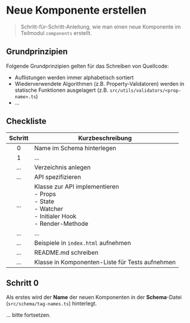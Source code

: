 # Neue Komponente erstellen

> Schritt-für-Schritt-Anleitung, wie man einen neue Komponente im Teilmodul `components` erstellt.

## Grundprinzipien

Folgende Grundprinzipien gelten für das Schreiben von Quellcode:

- Auflistungen werden immer alphabetisch sortiert
- Wiederverwendete Algorithmen (z.B. Property-Validatoren) werden in statische Funktionen ausgelagert (z.B. `src/utils/validators/<prop-name>.ts`)
- ...

## Checkliste

| Schritt | Kurzbeschreibung                                                                                         |
| :-----: | -------------------------------------------------------------------------------------------------------- |
|    0    | Name im Schema hinterlegen                                                                               |
|    1    | ...                                                                                                      |
|   ...   | Verzeichnis anlegen                                                                                      |
|   ...   | API spezifizieren                                                                                        |
|   ...   | Klasse zur API implementieren<br>- Props<br>- State<br>- Watcher<br>- Initialer Hook<br>- Render-Methode |
|   ...   | ...                                                                                                      |
|   ...   | Beispiele in `index.html` aufnehmen                                                                      |
|   ...   | README.md schreiben                                                                                      |
|   ...   | Klasse in Komponenten-Liste für Tests aufnehmen                                                          |

## Schritt 0

Als erstes wird der **Name** der neuen Komponenten in der **Schema**-Datei (`src/schema/tag-names.ts`) hinterlegt.

... bitte fortsetzen.
